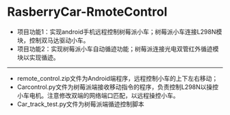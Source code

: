 # RasberryCar-RmoteControl
* 项目功能1：实现android手机远程控制树莓派小车；树莓派小车连接L298N模块，控制双马达驱动小车。
* 项目功能2：实现树莓派小车自动循迹功能；树莓派连接光电双管红外循迹模块以实现循迹。

--------------------------------------------------------------------------------------------------------------

* remote_control.zip文件为Android端程序，远程控制小车的上下左右移动；
* Carcontrol.py文件为树莓派端接收移动指令的程序，负责控制L298N以操控小车电机。注意修改双端的网络端口匹配，以远程操控小车。
* Car_track_test.py文件为树莓派端循迹控制脚本
